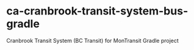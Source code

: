 # ca-cranbrook-transit-system-bus-gradle
Cranbrook Transit System (BC Transit) for MonTransit Gradle project
